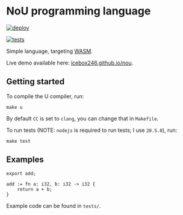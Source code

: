# NoU programming language

[![deploy](https://github.com/icebox246/nou/actions/workflows/deploy.yml/badge.svg)](https://github.com/icebox246/nou/actions/workflows/deploy.yml)

[![tests](https://github.com/icebox246/nou/actions/workflows/tests.yml/badge.svg)](https://github.com/icebox246/nou/actions/workflows/tests.yml)

Simple language, targeting [WASM](https://webassembly.org/).

Live demo available here: [icebox246.github.io/nou](https://icebox246.github.io/nou/).

## Getting started

To compile the U compiler, run:

```shell
make u
```

By default `CC` is set to `clang`, you can change that in `Makefile`.

To run tests (NOTE: `nodejs` is required to run tests; I use `20.5.0`), run:

```shell
make test
```

## Examples

```
export add;

add := fn a: i32, b: i32 -> i32 {
    return a + b;
}
```

Example code can be found in `tests/`.
